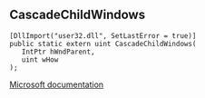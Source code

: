 ## CascadeChildWindows

```
[DllImport("user32.dll", SetLastError = true)]
public static extern uint CascadeChildWindows(
   IntPtr hWndParent,
   uint wHow
);
```

[Microsoft documentation](https://docs.microsoft.com/en-us/windows/win32/api/winuser/nf-winuser-cascadechildwindows)
